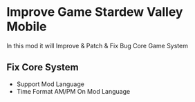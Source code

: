 
# Improve Game Stardew Valley Mobile

In this mod it will Improve & Patch & Fix Bug Core Game System
## Fix Core System

- Support Mod Language
- Time Format AM/PM On Mod Language

